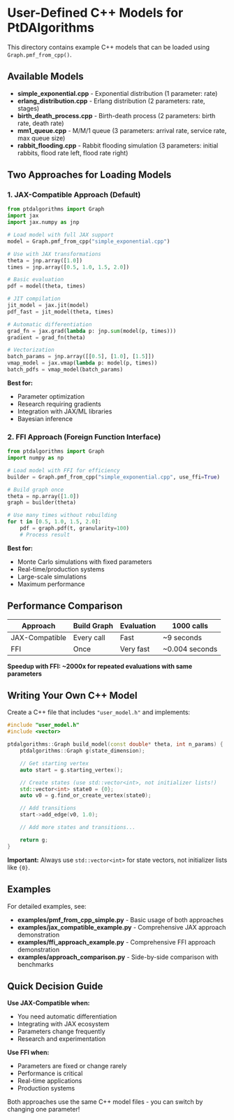 # User-Defined C++ Models for PtDAlgorithms

This directory contains example C++ models that can be loaded using `Graph.pmf_from_cpp()`.

## Available Models

- **simple_exponential.cpp** - Exponential distribution (1 parameter: rate)
- **erlang_distribution.cpp** - Erlang distribution (2 parameters: rate, stages)
- **birth_death_process.cpp** - Birth-death process (2 parameters: birth rate, death rate)
- **mm1_queue.cpp** - M/M/1 queue (3 parameters: arrival rate, service rate, max queue size)
- **rabbit_flooding.cpp** - Rabbit flooding simulation (3 parameters: initial rabbits, flood rate left, flood rate right)

## Two Approaches for Loading Models

### 1. JAX-Compatible Approach (Default)
```python
from ptdalgorithms import Graph
import jax
import jax.numpy as jnp

# Load model with full JAX support
model = Graph.pmf_from_cpp("simple_exponential.cpp")

# Use with JAX transformations
theta = jnp.array([1.0])
times = jnp.array([0.5, 1.0, 1.5, 2.0])

# Basic evaluation
pdf = model(theta, times)

# JIT compilation
jit_model = jax.jit(model)
pdf_fast = jit_model(theta, times)

# Automatic differentiation
grad_fn = jax.grad(lambda p: jnp.sum(model(p, times)))
gradient = grad_fn(theta)

# Vectorization
batch_params = jnp.array([[0.5], [1.0], [1.5]])
vmap_model = jax.vmap(lambda p: model(p, times))
batch_pdfs = vmap_model(batch_params)
```

**Best for:**
- Parameter optimization
- Research requiring gradients
- Integration with JAX/ML libraries
- Bayesian inference

### 2. FFI Approach (Foreign Function Interface)
```python
from ptdalgorithms import Graph
import numpy as np

# Load model with FFI for efficiency
builder = Graph.pmf_from_cpp("simple_exponential.cpp", use_ffi=True)

# Build graph once
theta = np.array([1.0])
graph = builder(theta)

# Use many times without rebuilding
for t in [0.5, 1.0, 1.5, 2.0]:
    pdf = graph.pdf(t, granularity=100)
    # Process result
```

**Best for:**
- Monte Carlo simulations with fixed parameters
- Real-time/production systems
- Large-scale simulations
- Maximum performance

## Performance Comparison

| Approach | Build Graph | Evaluation | 1000 calls |
|----------|-------------|------------|------------|
| JAX-Compatible | Every call | Fast | ~9 seconds |
| FFI | Once | Very fast | ~0.004 seconds |

**Speedup with FFI: ~2000x for repeated evaluations with same parameters**

## Writing Your Own C++ Model

Create a C++ file that includes `"user_model.h"` and implements:

```cpp
#include "user_model.h"
#include <vector>

ptdalgorithms::Graph build_model(const double* theta, int n_params) {
    ptdalgorithms::Graph g(state_dimension);

    // Get starting vertex
    auto start = g.starting_vertex();

    // Create states (use std::vector<int>, not initializer lists!)
    std::vector<int> state0 = {0};
    auto v0 = g.find_or_create_vertex(state0);

    // Add transitions
    start->add_edge(v0, 1.0);

    // Add more states and transitions...

    return g;
}
```

**Important:** Always use `std::vector<int>` for state vectors, not initializer lists like `{0}`.

## Examples

For detailed examples, see:
- **examples/pmf_from_cpp_simple.py** - Basic usage of both approaches
- **examples/jax_compatible_example.py** - Comprehensive JAX approach demonstration
- **examples/ffi_approach_example.py** - Comprehensive FFI approach demonstration
- **examples/approach_comparison.py** - Side-by-side comparison with benchmarks

## Quick Decision Guide

**Use JAX-Compatible when:**
- You need automatic differentiation
- Integrating with JAX ecosystem
- Parameters change frequently
- Research and experimentation

**Use FFI when:**
- Parameters are fixed or change rarely
- Performance is critical
- Real-time applications
- Production systems

Both approaches use the same C++ model files - you can switch by changing one parameter!